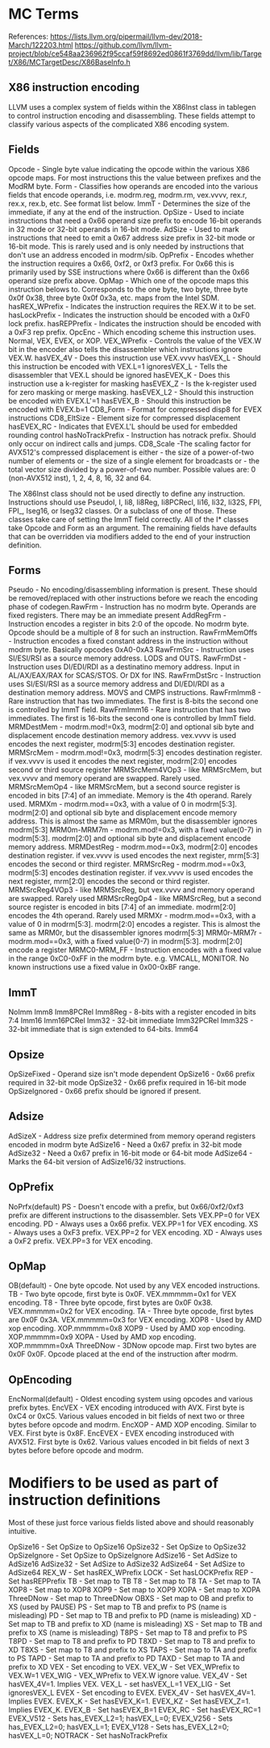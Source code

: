 # MC Terms

References:
<https://lists.llvm.org/pipermail/llvm-dev/2018-March/122203.html>
<https://github.com/llvm/llvm-project/blob/ce548aa236962f95ccaf59f8692ed0861f3769dd/llvm/lib/Target/X86/MCTargetDesc/X86BaseInfo.h>

## X86 instruction encoding

LLVM uses a complex system of fields within the X86Inst class in tablegen to control instruction encoding and disassembling. These fields attempt to classify various aspects of the complicated X86 encoding system.

Fields
------
 Opcode         - Single byte value indicating the opcode within the various X86 opcode maps. For most instructions this the value between prefixes and the ModRM byte.
 Form           - Classifies how operands are encoded into the various fields that encode operands, i.e. modrm.reg, modrm.rm, vex.vvvv, rex.r, rex.x, rex.b, etc. See format list below.
 ImmT           - Determines the size of the immediate, if any at the end of the instruction.
 OpSize         - Used to inciate instructions that need a 0x66 operand size prefix to encode 16-bit operands in 32 mode or 32-bit operands in 16-bit mode.
 AdSize         - Used to mark instructions that need to emit a 0x67 address size prefix in 32-bit mode or 16-bit mode. This is rarely used and is only needed by instructions that don't use an address encoded in modrm/sib.
 OpPrefix       - Encodes whether the instruction requires a 0x66, 0xf2, or 0xf3 prefix. For 0x66 this is primarily used by SSE instructions where 0x66 is different than the 0x66 operand size prefix above.
 OpMap          - Which one of the opcode maps this instruction belows to. Corresponds to the one byte, two byte, three byte 0x0f 0x38, three byte 0x0f 0x3a, etc. maps from the Intel SDM.
 hasREX_WPrefix - Indicates the instruction requires the REX.W it to be set.
 hasLockPrefix  - Indicates the instruction should be encoded with a 0xF0 lock prefix.
 hasREPPrefix   - Indicates the instruction should be encoded with a 0xF3 rep prefix.
 OpcEnc         - Which encoding scheme this instruction uses. Normal, VEX, EVEX, or XOP.
 VEX_WPrefix    - Controls the value of the VEX.W bit in the encoder also tells the disassembler which instructions ignore VEX.W.
 hasVEX_4V      - Does this instruction use VEX.vvvv
 hasVEX_L       - Should this instruction be encoded with VEX.L=1
 ignoresVEX_L   - Tells the disassembler that VEX.L should be ignored
 hasEVEX_K      - Does this instruction use a k-register for masking
 hasEVEX_Z      - Is the k-register used for zero masking or merge masking.
 hasEVEX_L2     - Should this instruction be encoded with EVEX.L'=1
 hasEVEX_B      - Should this instruction be encoded with EVEX.b=1
 CD8_Form       - Format for compressed disp8 for EVEX instructions
 CD8_EltSize    - Element size for compressed displacement
 hasEVEX_RC     - Indicates that EVEX.L'L should be used for embedded rounding control
 hasNoTrackPrefix - Instruction has notrack prefix. Should only occur on indirect calls and jumps.
 CD8_Scale -The scaling factor for AVX512's compressed displacement is either
    - the size of a power-of-two number of elements or
    - the size of a single element for broadcasts or
    - the total vector size divided by a power-of-two number.
    Possible values are: 0 (non-AVX512 inst), 1, 2, 4, 8, 16, 32 and 64.

The X86Inst class should not be used directly to define any instruction. Instructions should use PseudoI, I, Ii8, Ii8Reg, Ii8PCRecl, Ii16, Ii32, Ii32S, FPI, FPI_, Iseg16, or Iseg32 classes. Or a subclass of one of those. These classes take care of setting the ImmT field correctly. All of the I* classes take Opcode and Form as an argument. The remaining fields have defaults that can be overridden via modifiers added to the end of your instruction definition.

Forms
-----
 Pseudo         - No encoding/disassembling information is present. These should be removed/replaced with other instructions before we reach the encoding phase of codegen.RawFrm         - Instruction has no modrm byte. Operands are fixed registers. There may be an immediate present
 AddRegFrm      - Instruction encodes a register in bits 2:0 of the opcode. No modrm byte. Opcode should be a multiple of 8 for such an instruction.
 RawFrmMemOffs  - Instruction encodes a fixed constant address in the instruction without modrm byte. Basically opcodes 0xA0-0xA3
 RawFrmSrc      - Instruction uses SI/ESI/RSI as a source memory address. LODS and OUTS.
 RawFrmDst      - Instruction uses DI/EDI/RDI as a destinatino memory address. Input in AL/AX/EAX/RAX for SCAS/STOS. Or DX for INS.
 RawFrmDstSrc   - Instruction uses SI/ESI/RSI as a source memory address and DI/EDI/RDI as a destination memory address. MOVS and CMPS instructions.
 RawFrmImm8     - Rare instruction that has two immediates. The first is 8-bits the second one is controlled by ImmT field.
 RawFrmImm16    - Rare instruction that has two immediates. The first is 16-bits the second one is controlled by ImmT field.
 MRMDestMem     - modrm.mod!=0x3, modrm[2:0] and optional sib byte and displacement encode destination memory address. vex.vvvv is used encodes the next register, modrm[5:3] encodes destination register.
 MRMSrcMem      - modrm.mod!=0x3, modrm[5:3] encodes destination register. if vex.vvvv is used it encodes the next register, modrm[2:0] encodes second or third source register
 MRMSrcMem4VOp3 - like MRMSrcMem, but vex.vvvv and memory operand are swapped. Rarely used.
 MRMSrcMemOp4   - like MRMSrcMem, but a second source register is encoded in bits [7:4] of an immediate. Memory is the 4th operand. Rarely used.
 MRMXm          - modrm.mod==0x3, with a value of 0 in modrm[5:3]. modrm[2:0] and optional sib byte and displacement encode memory address. This is almost the same as MRM0m, but the disassembler ignores modrm[5:3]
 MRM0m-MRM7m    - modrm.mod!=0x3, with a fixed value(0-7) in modrm[5:3]. modrm[2:0] and optional sib byte and displacement encode memory address.
 MRMDestReg     - modrm.mod==0x3, modrm[2:0] encodes destination register. if vex.vvvv is used encodes the next register, mrm[5:3] encodes the second or third register.
 MRMSrcReg      - modrm.mod==0x3, modrm[5:3] encodes destination register. if vex.vvvv is used encodes the next register, mrm[2:0] encodes the second or third register.
 MRMSrcReg4VOp3 - like MRMSrcReg, but vex.vvvv and memory operand are swapped. Rarely used
 MRMSrcRegOp4   - like MRMSrcReg, but a second source register is encoded in bits [7:4] of an immediate. modrm[2:0] encodes the 4th operand. Rarely used
 MRMXr          - modrm.mod==0x3, with a value of 0 in modrm[5:3]. modrm[2:0] encodes a register. This is almost the same as MRM0r, but the disassembler ignores modrm[5:3]
 MRM0r-MRM7r    - modrm.mod==0x3, with a fixed value(0-7) in modrm[5:3]. modrm[2:0] encode a register
 MRMC0-MRM_FF   - Instruction encodes with a fixed value in the range 0xC0-0xFF in the modrm byte. e.g. VMCALL, MONITOR. No known instructions use a fixed value in 0x00-0xBF range.

ImmT
----
 NoImm
 Imm8
 Imm8PCRel
 Imm8Reg    - 8-bits with a register encoded in bits 7:4
 Imm16
 Imm16PCRel
 Imm32      - 32-bit immediate
 Imm32PCRel
 Imm32S     - 32-bit immediate that is sign extended to 64-bits.
 Imm64

Opsize
------
 OpSizeFixed          - Operand size isn't mode dependent
 OpSize16             - 0x66 prefix required in 32-bit mode
 OpSize32             - 0x66 prefix required in 16-bit mode
 OpSizeIgnored        - 0x66 prefix should be ignored if present.

Adsize
------
  AdSizeX          - Address size prefix determined from memory operand registers encoded in modrm byte
  AdSize16         - Need a 0x67 prefix in 32-bit mode
  AdSize32         - Need a 0x67 prefix in 16-bit mode or 64-bit mode
  AdSize64         - Marks the 64-bit version of AdSize16/32 instructions.

OpPrefix
--------
  NoPrfx(default)
  PS               - Doesn't encode with a prefix, but 0x66/0xf2/0xf3 prefix are different instructions to the disassembler. Sets VEX.PP=0 for VEX encoding.
  PD               - Always uses a 0x66 prefix. VEX.PP=1 for VEX encoding.
  XS               - Always uses a 0xF3 prefix. VEX.PP=2 for VEX encoding.
  XD               - Always uses a 0xF2 prefix. VEX.PP=3 for VEX encoding.

OpMap
-----
 OB(default) - One byte opcode. Not used by any VEX encoded instructions.
 TB          - Two byte opcode, first byte is 0x0F. VEX.mmmmm=0x1 for VEX encoding.
 T8          - Three byte opcode, first bytes are 0x0F 0x38. VEX.mmmmm=0x2 for VEX encoding.
 TA          - Three byte opcode, first bytes are 0x0F 0x3A. VEX.mmmmm=0x3 for VEX encoding.
 XOP8        - Used by AMD xop encoding. XOP.mmmmm=0x8
 XOP9        - Used by AMD xop encoding. XOP.mmmmm=0x9
 XOPA        - Used by AMD xop encoding. XOP.mmmmm=0xA
 ThreeDNow   - 3DNow opcode map. First two bytes are 0x0F 0x0F. Opcode placed at the end of the instruction after modrm.

OpEncoding
----------
 EncNormal(default) - Oldest encoding system using opcodes and various prefix bytes.
 EncVEX             - VEX encoding introduced with AVX. First byte is 0xC4 or 0xC5. Various values encoded in bit fields of next two or three bytes before opcode and modrm.
 EncXOP             - AMD XOP encoding. Similar to VEX. First byte is 0x8F.
 EncEVEX            - EVEX encoding instroduced with AVX512. First byte is 0x62. Various values encoded in bit fields of next 3 bytes before before opcode and modrm.


Modifiers to be used as part of instruction definitions
=======================================================

Most of these just force various fields listed above and should reasonably intuitive.

OpSize16     - Set OpSize to OpSize16
OpSize32     - Set OpSize to OpSize32
OpSizeIgnore - Set OpSize to OpSizeIgnore
AdSize16     - Set AdSize to AdSize16
AdSize32     - Set AdSize to AdSize32
AdSize64     - Set AdSize to AdSize64
REX_W        - Set hasREX_WPrefix
LOCK         - Set hasLOCKPrefix
REP          - Set hasREPPrefix
TB           - Set map to TB
T8           - Set map to T8
TA           - Set map to TA
XOP8         - Set map to XOP8
XOP9         - Set map to XOP9
XOPA         - Set map to XOPA
ThreeDNow    - Set map to ThreeDNow
OBXS         - Set map to OB and prefix to XS (used by PAUSE)
PS           - Set map to TB and prefix to PS (name is misleading)
PD           - Set map to TB and prefix to PD (name is misleading)
XD           - Set map to TB and prefix to XD (name is misleading)
XS           - Set map to TB and prefix to XS (name is misleading)
T8PS         - Set map to T8 and prefix to PS
T8PD         - Set map to T8 and prefix to PD
T8XD         - Set map to T8 and prefix to XD
T8XS         - Set map to T8 and prefix to XS
TAPS         - Set map to TA and prefix to PS
TAPD         - Set map to TA and prefix to PD
TAXD         - Set map to TA and prefix to XD
VEX          - Set encoding to VEX.
VEX_W        - Set VEX_WPrefix to VEX.W=1
VEX_WIG      - VEX_WPrefix to VEX.W ignore value.
VEX_4V       - Set hasVEX_4V=1. Implies VEX.
VEX_L        - set hasVEX_L=1
VEX_LIG      - Set ignoresVEX_L
EVEX         - Set encoding to EVEX.
EVEX_4V      - Set hasVEX_4V=1. Implies EVEX.
EVEX_K       - Set hasEVEX_K=1.
EVEX_KZ      - Set hasEVEX_Z=1. Implies EVEX_K.
EVEX_B       - Set hasEVEX_B=1
EVEX_RC      - Set hasEVEX_RC=1
EVEX_V512    - Sets has_EVEX_L2=1; hasVEX_L=0;
EVEX_V256    - Sets has_EVEX_L2=0; hasVEX_L=1;
EVEX_V128    - Sets has_EVEX_L2=0; hasVEX_L=0;
NOTRACK      - Set hasNoTrackPrefix


